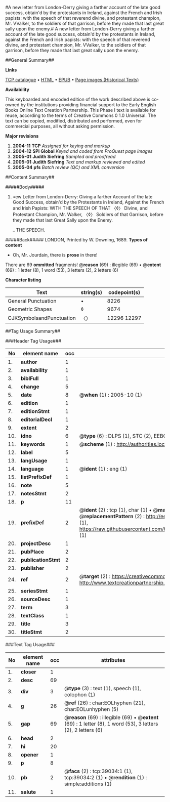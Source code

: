 #A new letter from London-Derry giving a farther account of the late good success, obtain'd by the protestants in Ireland, against the French and Irish papists: with the speech of that reverend divine, and protestant champion, Mr. VValker, to the soldiers of that garrison, before they made that last great sally upon the enemy.#
A new letter from London-Derry giving a farther account of the late good success, obtain'd by the protestants in Ireland, against the French and Irish papists: with the speech of that reverend divine, and protestant champion, Mr. VValker, to the soldiers of that garrison, before they made that last great sally upon the enemy.

##General Summary##

**Links**

[TCP catalogue](http://www.ota.ox.ac.uk/tcp/)  • 
[HTML](http://tei.it.ox.ac.uk/tcp/Texts-HTML/free/A52/A52931.html)  • 
[EPUB](http://tei.it.ox.ac.uk/tcp/Texts-EPUB/free/A52/A52931.epub) • 
[Page images (Historical Texts)](https://data.historicaltexts.jisc.ac.uk/view?pubId=eebo-99834533e&pageId=eebo-99834533e-39034-1)

**Availability**

This keyboarded and encoded edition of the
	       work described above is co-owned by the institutions
	       providing financial support to the Early English Books
	       Online Text Creation Partnership. This Phase I text is
	       available for reuse, according to the terms of Creative
	       Commons 0 1.0 Universal. The text can be copied,
	       modified, distributed and performed, even for
	       commercial purposes, all without asking permission.

**Major revisions**

1. __2004-11__ __TCP__ *Assigned for keying and markup*
1. __2004-12__ __SPi Global__ *Keyed and coded from ProQuest page images*
1. __2005-01__ __Judith Siefring__ *Sampled and proofread*
1. __2005-01__ __Judith Siefring__ *Text and markup reviewed and edited*
1. __2005-04__ __pfs__ *Batch review (QC) and XML conversion*

##Content Summary##

#####Body#####

1. •ew Letter from London-Derry: Giving a farther Account of the late Good Success, obtain'd by the Protestants in Ireland, Against the French and Irish Papists: WITH THE SPEECH OF THAT 〈◊〉 Divine, and Protestant Champion, Mr. Walker, 〈◊〉 Soldiers of that Garrison, before they made that last Great Sally upon the Enemy. 

    _ THE SPEECH.

#####Back#####
LONDON, Printed by W. Downing, 1689.
**Types of content**

  * Oh, Mr. Jourdain, there is **prose** in there!

There are 69 **ommitted** fragments! 
 @__reason__ (69) : illegible (69)  •  @__extent__ (69) : 1 letter (8), 1 word (53), 3 letters (2), 2 letters (6)

**Character listing**


|Text|string(s)|codepoint(s)|
|---|---|---|
|General Punctuation|•|8226|
|Geometric Shapes|◊|9674|
|CJKSymbolsandPunctuation|〈〉|12296 12297|

##Tag Usage Summary##

###Header Tag Usage###

|No|element name|occ|attributes|
|---|---|---|---|
|1.|__author__|1||
|2.|__availability__|1||
|3.|__biblFull__|1||
|4.|__change__|5||
|5.|__date__|8| @__when__ (1) : 2005-10 (1)|
|6.|__edition__|1||
|7.|__editionStmt__|1||
|8.|__editorialDecl__|1||
|9.|__extent__|2||
|10.|__idno__|6| @__type__ (6) : DLPS (1), STC (2), EEBO-CITATION (1), PROQUEST (1), VID (1)|
|11.|__keywords__|1| @__scheme__ (1) : http://authorities.loc.gov/ (1)|
|12.|__label__|5||
|13.|__langUsage__|1||
|14.|__language__|1| @__ident__ (1) : eng (1)|
|15.|__listPrefixDef__|1||
|16.|__note__|5||
|17.|__notesStmt__|2||
|18.|__p__|11||
|19.|__prefixDef__|2| @__ident__ (2) : tcp (1), char (1)  •  @__matchPattern__ (2) : ([0-9\-]+):([0-9IVX]+) (1), (.+) (1)  •  @__replacementPattern__ (2) : http://eebo.chadwyck.com/downloadtiff?vid=$1&page=$2 (1), https://raw.githubusercontent.com/textcreationpartnership/Texts/master/tcpchars.xml#$1 (1)|
|20.|__projectDesc__|1||
|21.|__pubPlace__|2||
|22.|__publicationStmt__|2||
|23.|__publisher__|2||
|24.|__ref__|2| @__target__ (2) : https://creativecommons.org/publicdomain/zero/1.0/ (1), http://www.textcreationpartnership.org/docs/. (1)|
|25.|__seriesStmt__|1||
|26.|__sourceDesc__|1||
|27.|__term__|3||
|28.|__textClass__|1||
|29.|__title__|3||
|30.|__titleStmt__|2||


###Text Tag Usage###

|No|element name|occ|attributes|
|---|---|---|---|
|1.|__closer__|1||
|2.|__desc__|69||
|3.|__div__|3| @__type__ (3) : text (1), speech (1), colophon (1)|
|4.|__g__|26| @__ref__ (26) : char:EOLhyphen (21), char:EOLunhyphen (5)|
|5.|__gap__|69| @__reason__ (69) : illegible (69)  •  @__extent__ (69) : 1 letter (8), 1 word (53), 3 letters (2), 2 letters (6)|
|6.|__head__|2||
|7.|__hi__|20||
|8.|__opener__|1||
|9.|__p__|8||
|10.|__pb__|2| @__facs__ (2) : tcp:39034:1 (1), tcp:39034:2 (1)  •  @__rendition__ (1) : simple:additions (1)|
|11.|__salute__|1||

